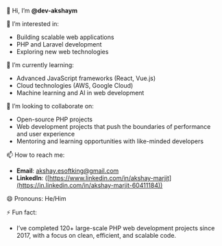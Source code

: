 👋 Hi, I’m **@dev-akshaym**

👀 I’m interested in:
- Building scalable web applications
- PHP and Laravel development
- Exploring new web technologies

🌱 I’m currently learning:
- Advanced JavaScript frameworks (React, Vue.js)
- Cloud technologies (AWS, Google Cloud)
- Machine learning and AI in web development

💞️ I’m looking to collaborate on:
- Open-source PHP projects
- Web development projects that push the boundaries of performance and user experience
- Mentoring and learning opportunities with like-minded developers

📫 How to reach me:
- **Email**: [akshay.esoftking@gmail.com](akshay.esoftking@gmail.com)
- **LinkedIn**: ([https://www.linkedin.com/in/akshay-marjit](https://in.linkedin.com/in/akshay-marjit-60411184))

😄 Pronouns: He/Him

⚡ Fun fact:
- I’ve completed 120+ large-scale PHP web development projects since 2017, with a focus on clean, efficient, and scalable code.

